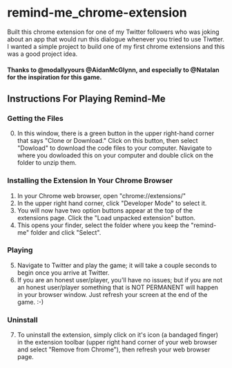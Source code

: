 # remind-me_chrome-extension

Built this chrome extension for one of my Twitter followers who was joking about an app that would run this dialogue whenever you tried to use Tiwtter.
I wanted a simple project to build one of my first chrome extensions and this was a good project idea. 

#### Thanks to @modallyyours @AidanMcGlynn, and especially to @Natalan for the inspiration for this game.

## Instructions For Playing Remind-Me

### Getting the Files
0. In this window, there is a green button in the upper right-hand corner that says "Clone or Download." Click on this button, then select "Dowload" to download the code files to your computer. Navigate to where you dowloaded this on your computer and double click on the folder to unzip them. 

### Installing the Extension In Your Chrome Browser
1. In your Chrome web browser, open "chrome://extensions/"
2. In the upper right hand corner, click "Developer Mode" to select it.
3. You will now have two option buttons appear at the top of the extensions page. Click the "Load unpacked extension" button.
4. This opens your finder, select the folder where you keep the "remind-me" folder and click "Select".

### Playing
5. Navigate to Twitter and play the game; it will take a couple seconds to begin once you arrive at Twitter.
6. If you are an honest user/player, you'll have no issues; but if you are not an honest user/player something that is NOT PERMANENT will happen in your browser window. Just refresh your screen at the end of the game. :-)

### Uninstall 
7. To uninstall the extension, simply click on it's icon (a bandaged finger) in the extension toolbar (upper right hand corner of your web browser and select "Remove from Chrome"), then refresh your web browser page.
